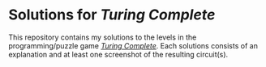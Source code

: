 # Solutions for _Turing Complete_

This repository contains my solutions to the levels in the programming/puzzle game [_Turing Complete_][1].
Each solutions consists of an explanation and at least one screenshot of the resulting circuit(s).

[1]: https://turingcomplete.game/

